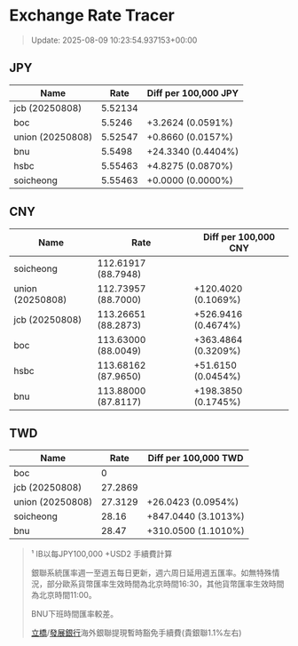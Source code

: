 # Exchange Rate Tracer

> Update: 2025-08-09 10:23:54.937153+00:00

## JPY

| Name             |    Rate | Diff per 100,000 JPY   |
|------------------|---------|------------------------|
| jcb (20250808)   | 5.52134 |                        |
| boc              | 5.5246  | +3.2624 (0.0591%)      |
| union (20250808) | 5.52547 | +0.8660 (0.0157%)      |
| bnu              | 5.5498  | +24.3340 (0.4404%)     |
| hsbc             | 5.55463 | +4.8275 (0.0870%)      |
| soicheong        | 5.55463 | +0.0000 (0.0000%)      |

## CNY

| Name             | Rate                | Diff per 100,000 CNY   |
|------------------|---------------------|------------------------|
| soicheong        | 112.61917	(88.7948) |                        |
| union (20250808) | 112.73957	(88.7000) | +120.4020 (0.1069%)    |
| jcb (20250808)   | 113.26651	(88.2873) | +526.9416 (0.4674%)    |
| boc              | 113.63000	(88.0049) | +363.4864 (0.3209%)    |
| hsbc             | 113.68162	(87.9650) | +51.6150 (0.0454%)     |
| bnu              | 113.88000	(87.8117) | +198.3850 (0.1745%)    |

## TWD

| Name             |    Rate | Diff per 100,000 TWD   |
|------------------|---------|------------------------|
| boc              |  0      |                        |
| jcb (20250808)   | 27.2869 |                        |
| union (20250808) | 27.3129 | +26.0423 (0.0954%)     |
| soicheong        | 28.16   | +847.0440 (3.1013%)    |
| bnu              | 28.47   | +310.0500 (1.1010%)    |


> ¹ IB以每JPY100,000 +USD2 手續費計算
>
> 銀聯系統匯率週一至週五每日更新，週六周日延用週五匯率。如無特殊情況，部分歐系貨幣匯率生效時間為北京時間16:30，其他貨幣匯率生效時間為北京時間11:00。
>
> BNU下班時間匯率較差。
>
> [立橋](https://www.wlbank.com.mo/uploads/ueditor/file/20181211/1544536513900230.pdf)/[發展銀行](https://www.mdb.com.mo/Service_Charges_20230728.pdf)海外銀聯提現暫時豁免手續費(貴銀聯1.1%左右)

